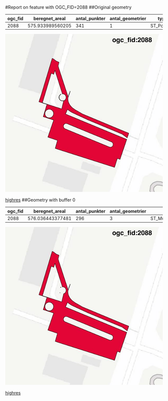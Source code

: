 #Report on feature with OGC_FID=2088
##Original geometry



| ogc_fid |  beregnet_areal  | antal_punkter | antal_geometrier |    type    |
|---------|------------------|---------------|------------------|------------|
|    2088 | 575.933989560205 |           341 |                1 | ST_Polygon|
![geom](../images/2088_invalid.jpg)


[highres](https://raw.githubusercontent.com/Septima/herlev/master/images/2088_invalid.jpg)
##Geometry with buffer 0



| ogc_fid |  beregnet_areal  | antal_punkter | antal_geometrier |      type       |
|---------|------------------|---------------|------------------|-----------------|
|    2088 | 576.036443377481 |           296 |                3 | ST_MultiPolygon|
![geom](../images/2088_buffer0.jpg)


[highres](https://raw.githubusercontent.com/Septima/herlev/master/images/2088_buffer0_highres.jpg)
